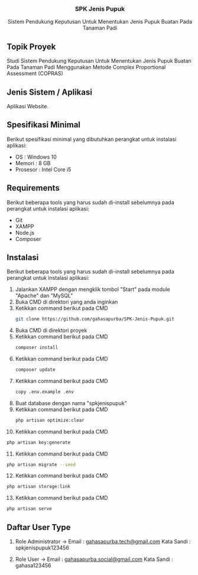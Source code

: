 <div align="center">

  <h3 align="center">SPK Jenis Pupuk</h3>

  <p align="center">
    Sistem Pendukung Keputusan Untuk Menentukan Jenis Pupuk Buatan Pada Tanaman Padi
  </p>
</div>

## Topik Proyek

Studi Sistem Pendukung Keputusan Untuk Menentukan Jenis Pupuk Buatan Pada Tanaman Padi Menggunakan Metode Complex Proportional Assessment (COPRAS)

## Jenis Sistem / Aplikasi

Aplikasi Website.

## Spesifikasi Minimal

Berikut spesifikasi minimal yang dibutuhkan perangkat untuk instalasi aplikasi:
* OS : Windows 10
* Memori : 8 GB
* Prosesor : Intel Core i5

## Requirements

Berikut beberapa tools yang harus sudah di-install sebelumnya pada perangkat untuk instalasi aplikasi:
* Git
* XAMPP
* Node.js
* Composer

## Instalasi

Berikut beberapa tools yang harus sudah di-install sebelumnya pada perangkat untuk instalasi aplikasi:

1. Jalankan XAMPP dengan mengklik tombol "Start" pada module "Apache" dan "MySQL"
2. Buka CMD di direktori yang anda inginkan
3. Ketikkan command berikut pada CMD
   ```sh
   git clone https://github.com/gahasapurba/SPK-Jenis-Pupuk.git
   ```
4. Buka CMD di direktori proyek
5. Ketikkan command berikut pada CMD
   ```sh
   composer install
   ```
6. Ketikkan command berikut pada CMD
   ```sh
   composer update
   ```
7. Ketikkan command berikut pada CMD
   ```sh
   copy .env.example .env
   ```
8. Buat database dengan nama "spkjenispupuk"
9. Ketikkan command berikut pada CMD
   ```sh
   php artisan optimize:clear
   ```
10. Ketikkan command berikut pada CMD
   ```sh
   php artisan key:generate
   ```
11. Ketikkan command berikut pada CMD
   ```sh
   php artisan migrate --seed
   ```
12. Ketikkan command berikut pada CMD
   ```sh
   php artisan storage:link
   ```
13. Ketikkan command berikut pada CMD
   ```sh
   php artisan serve
   ```

## Daftar User Type

1. Role Administrator ->
   Email : gahasapurba.tech@gmail.com
   Kata Sandi : spkjenispupuk123456

2. Role User ->
   Email : gahasapurba.social@gmail.com
   Kata Sandi : gahasa123456
